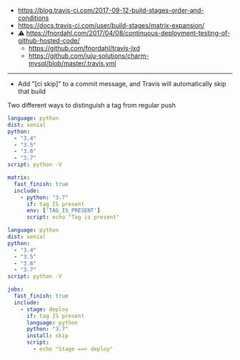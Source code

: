 * https://blog.travis-ci.com/2017-09-12-build-stages-order-and-conditions
* https://docs.travis-ci.com/user/build-stages/matrix-expansion/
* :warning: https://fnordahl.com/2017/04/08/continuous-deployment-testing-of-github-hosted-code/
    * https://github.com/fnordahl/travis-lxd
    * https://github.com/juju-solutions/charm-mysql/blob/master/.travis.yml
------
* Add "[ci skip]" to a commit message, and Travis will automatically skip that build

Two different ways to distinguish a tag from regular push

```yaml
language: python
dist: xenial
python:
  - "3.4"
  - "3.5"
  - "3.6"
  - "3.7"
script: python -V

matrix:
  fast_finish: true
  include:
    - python: "3.7"
      if: tag IS present
      env: ['TAG_IS_PRESENT'] 
      script: echo "Tag is present"
```
```yaml
language: python
dist: xenial
python:
  - "3.4"
  - "3.5"
  - "3.6"
  - "3.7"
script: python -V

jobs:
  fast_finish: true
  include:
    - stage: deploy
      if: tag IS present
      language: python
      python: "3.7"
      install: skip
      script:
        - echo "Stage ==> deploy"
```
